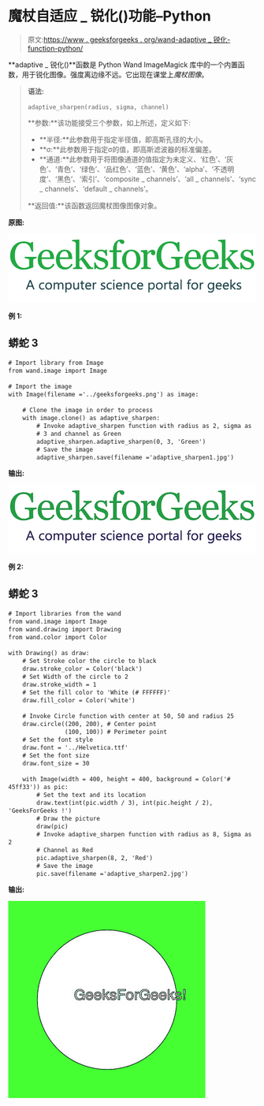 # 魔杖自适应 _ 锐化()功能–Python

> 原文:[https://www . geeksforgeeks . org/wand-adaptive _ 锐化-function-python/](https://www.geeksforgeeks.org/wand-adaptive_sharpen-function-python/)

**adaptive _ 锐化()**函数是 Python Wand ImageMagick 库中的一个内置函数，用于锐化图像。强度离边缘不远。它出现在课堂上*魔杖图像*。

> **语法:**
> 
> ```
> adaptive_sharpen(radius, sigma, channel)
> ```
> 
> **参数:**该功能接受三个参数，如上所述，定义如下:
> 
> *   **半径:**此参数用于指定半径值，即高斯孔径的大小。
> *   **σ:**此参数用于指定σ的值，即高斯滤波器的标准偏差。
> *   **通道:**此参数用于将图像通道的值指定为未定义、‘红色’、‘灰色’、‘青色’、‘绿色’、‘品红色’、‘蓝色’、‘黄色’、‘alpha’、‘不透明度’、‘黑色’、‘索引’、‘composite _ channels’、‘all _ channels’、‘sync _ channels’、‘default _ channels’。
> 
> **返回值:**该函数返回魔杖图像图像对象。

**原图:**

![](img/2d3a0fdbc25c0bbb46c47454d1b0acc7.png)

**例 1:**

## 蟒蛇 3

```
# Import library from Image
from wand.image import Image

# Import the image
with Image(filename ='../geeksforgeeks.png') as image:

    # Clone the image in order to process
    with image.clone() as adaptive_sharpen:
        # Invoke adaptive_sharpen function with radius as 2, sigma as
        # 3 and channel as Green
        adaptive_sharpen.adaptive_sharpen(0, 3, 'Green')
        # Save the image
        adaptive_sharpen.save(filename ='adaptive_sharpen1.jpg')
```

**输出:**

![](img/da28763678d5d7eece90896aec119f0b.png)

**例 2:**

## 蟒蛇 3

```
# Import libraries from the wand 
from wand.image import Image
from wand.drawing import Drawing
from wand.color import Color

with Drawing() as draw:
    # Set Stroke color the circle to black
    draw.stroke_color = Color('black')
    # Set Width of the circle to 2
    draw.stroke_width = 1
    # Set the fill color to 'White (# FFFFFF)'
    draw.fill_color = Color('white')

    # Invoke Circle function with center at 50, 50 and radius 25
    draw.circle((200, 200), # Center point
                (100, 100)) # Perimeter point
    # Set the font style
    draw.font = '../Helvetica.ttf'
    # Set the font size
    draw.font_size = 30

    with Image(width = 400, height = 400, background = Color('# 45ff33')) as pic:
        # Set the text and its location
        draw.text(int(pic.width / 3), int(pic.height / 2), 'GeeksForGeeks !')
        # Draw the picture
        draw(pic)
        # Invoke adaptive_sharpen function with radius as 8, Sigma as 2
        # Channel as Red
        pic.adaptive_sharpen(8, 2, 'Red')
        # Save the image
        pic.save(filename ='adaptive_sharpen2.jpg')
```

**输出:**

![](img/c11b7d0c060760a78db70cfa345ee463.png)
